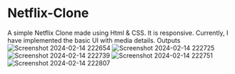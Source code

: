 # Netflix-Clone
A simple Netflix Clone made using Html & CSS.
It is responsive.
Currently, I have implemented the basic UI with media details.
Outputs
![Screenshot 2024-02-14 222654](https://github.com/coderAnand1/Netflix-Clone/assets/127625667/7236455a-50c6-446a-b59c-b9e1e690171f)
![Screenshot 2024-02-14 222725](https://github.com/coderAnand1/Netflix-Clone/assets/127625667/dc9f58e6-850c-442b-bd11-1a5ea4deda18)
![Screenshot 2024-02-14 222739](https://github.com/coderAnand1/Netflix-Clone/assets/127625667/16c71188-c173-41a9-8363-e145cd827042)
![Screenshot 2024-02-14 222751](https://github.com/coderAnand1/Netflix-Clone/assets/127625667/2353b118-aa95-44c0-9acd-877a3469786c)
![Screenshot 2024-02-14 222807](https://github.com/coderAnand1/Netflix-Clone/assets/127625667/42b9b18f-9667-4fc2-9ba4-f0f0dcb84462)
